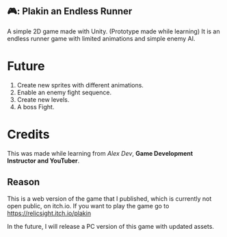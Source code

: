 ## 🎮: Plakin an Endless Runner

A simple 2D game made with Unity. (Prototype made while learning)
It is an endless runner game with limited animations and simple enemy AI.

# Future

1. Create new sprites with different animations.
2. Enable an enemy fight sequence.
3. Create new levels.
4. A boss Fight.

# Credits

This was made while learning from *Alex Dev*,
**Game Development Instructor and YouTuber**.

## Reason

This is a web version of the game that I published, which is currently not open public, on itch.io.
If you want to play the game go to <https://relicsight.itch.io/plakin>

In the future, I will release a PC version of this game with updated assets.
